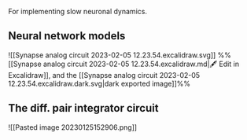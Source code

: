 For implementing slow neuronal dynamics.

## Neural network models

![[Synapse analog circuit 2023-02-05 12.23.54.excalidraw.svg]]
%%[[Synapse analog circuit 2023-02-05 12.23.54.excalidraw.md|🖋 Edit in Excalidraw]], and the [[Synapse analog circuit 2023-02-05 12.23.54.excalidraw.dark.svg|dark exported image]]%%

## The diff. pair integrator circuit

![[Pasted image 20230125152906.png]]